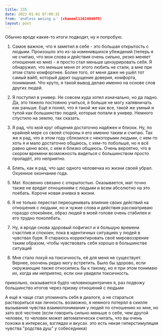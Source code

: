 ```yaml
---
title: 235
date: 2022-01-01 07:09:32
from: 'endless шизing ⍼' (channel1162404975)
layout: post
---
```


Обычно вроде какие-то итоги подводят, ну я попробую.

1. Самое важное, что я заметил в себе - это бо‌льшая открытость с людьми. Произошло это из-за изменившихся убеждений (теперь я не считаю, что мои слова и действия очень сильно, резко меняет отношения ко мне) - я просто стал меньше цензурировать себя. 
Я обнаружил, что меньше меня от этого любить не стали, а мне при этом стало комфортнее. 
Более того, от меня даже не ушёл тот самый вайб, который дарит ощущение доверия, комфорта, понимания. Что круто, я такой вывод делаю именно на основе слов других людей. 

2. Я поступил в универ. Не совсем куда хотел изначально, но да ладно.
Да, это тяжело постоянно учиться, я больше не могу халявничать как раньше. Ещё я понял, что я такой же как все, такой же умный и тупой как большинство людей, которые попали в универ. Немного спустило на землю, так сказать.

3. Я рад, что мой круг общения достаточно надёжен и близок. Ну, по крайней мере со своей стороны я его именно таким и считаю. Так же я рад, что в этом году сблизился с некоторыми людьми, с кем-то хоть я и мало достаточно общаюсь, с кем-то побольше, но я всё равно ценю всех, с кем я близко общаюсь. Очень вероятно, что в скором времени возможность видеться с большинством просто пропадёт, это неприятно.

4. Блять, как я рад, что щас одного человечка из жизни своей убрал. Охуенное окончание года.

5. Мат. Косвенно связано с открытостью. Оказывается, мат точно также не вредит отношениям с людьми и всем абсолютно на это поебать. Короче новая ачивка в жизни.

6. Я не только перестал переоценивать влияние своих действий на отношения с людьми, но и чужие слова и действия рассматриваю гораздо спокойнее, образ людей в моей голове очень стабилен и его трудно поколебать.

7. Ну, я вроде снова здоровый пофигист и я большую времени счастлив и спокоен, пока в идентичных ситуациях у людей в чувствах буря. Я стараюсь корректировать своё мировоззрение таким образом, чтобы чувствовать себя хорошо в большинстве ситуаций

8. Мне стало похуй на токсичность, её для меня не существует. Вернее, ооочень редко могу встретить. Было бы здорово, если окружающие также относились бы к такому, но я при этом понимаю их, когда им неприятно, если они увидели токсичность.

прикольно, оказывается будто человекоцентричен я, раз подвожу большинство итогов через призму отношений с людьми


А ещё я чаще стал упоминать себя в диалоге, а не стараться раствориться как личность. возможно, я немного потерял в скилле вызывания чувства взаимопонимания у людей по отношению ко мне, но зато всё честнее 
(если говорить сильно меньше о себе, чем другой человек, то человек может автоматически считать, что вы очень похожи в интересах, взглядах и вкусах. это есть некая гиперстимуляция чувства "родства душ" у собеседника)
